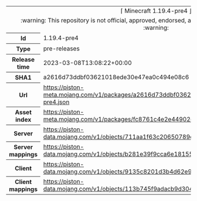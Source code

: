 <html><table>
<tr><td colspan="2" align="center"><img width="0" height="0"><br/>⌈ Minecraft 1.19.4-pre4 ⌋<br/><img width="0" height="0"></td></tr>
<tr><td colspan="2" align="center"><img width="0" height="0"><br/>
:warning: This repository is not official, approved, endorsed, associated or connected with Mojang :warning:
<br/><img width="0" height="0"></td></tr>
<tr><th>Id</th><td>1.19.4-pre4</td></tr>
<tr><th>Type</th><td>pre-releases</td></tr>
<tr><th>Release time</th><td>2023-03-08T13:08:22+00:00</td></tr>
<tr><th>SHA1</th><td>a2616d73ddbf03621018ede30e47ea0c494e08c6</td></tr>
<tr><th>Url</th><td><a href="https://piston-meta.mojang.com/v1/packages/a2616d73ddbf03621018ede30e47ea0c494e08c6/1.19.4-pre4.json">https://piston-meta.mojang.com/v1/packages/a2616d73ddbf03621018ede30e47ea0c494e08c6/1.19.4-pre4.json</a></td></tr>
<tr><th>Asset index</th><td><a href="https://piston-meta.mojang.com/v1/packages/fc8761c4e2e44902e5b938178543542f4c94bae9/3.json">https://piston-meta.mojang.com/v1/packages/fc8761c4e2e44902e5b938178543542f4c94bae9/3.json</a></td></tr>
<tr><th>Server</th><td><a href="https://piston-data.mojang.com/v1/objects/711aa1f63c20650789e9740d66ff55c3e8e4f2ae/server.jar">https://piston-data.mojang.com/v1/objects/711aa1f63c20650789e9740d66ff55c3e8e4f2ae/server.jar</a></td></tr>
<tr><th>Server mappings</th><td><a href="https://piston-data.mojang.com/v1/objects/b281e39f9cca6e18155599065d6eadb01021335a/server.txt">https://piston-data.mojang.com/v1/objects/b281e39f9cca6e18155599065d6eadb01021335a/server.txt</a></td></tr>
<tr><th>Client</th><td><a href="https://piston-data.mojang.com/v1/objects/9135c8201d3b4d62e96a085b969948f42efeafa5/client.jar">https://piston-data.mojang.com/v1/objects/9135c8201d3b4d62e96a085b969948f42efeafa5/client.jar</a></td></tr>
<tr><th>Client mappings</th><td><a href="https://piston-data.mojang.com/v1/objects/113b745f9adacb9d304f2a3393ddf4e895ae8d75/client.txt">https://piston-data.mojang.com/v1/objects/113b745f9adacb9d304f2a3393ddf4e895ae8d75/client.txt</a></td></tr>
</table></html>